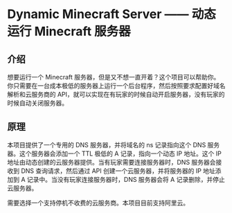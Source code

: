# Dynamic Minecraft Server —— 动态运行 Minecraft 服务器

## 介绍

想要运行一个 Minecraft 服务器，但是又不想一直开着？这个项目可以帮助你。你只需要在一台成本极低的服务器上运行一个后台程序，然后按照要求配置好域名解析和云服务商的 API，就可以实现在有玩家的时候自动开启服务器，没有玩家的时候自动关闭服务器。

## 原理

本项目提供了一个专用的 DNS 服务器，并将域名的 ns 记录指向这个 DNS 服务器。这个服务器会添加一个 TTL 极低的 A 记录，指向一个动态 IP 地址。这个 IP 地址由动态创建的云服务器提供。当有玩家需要连接服务器时，DNS 服务器会接收到 DNS 查询请求，然后通过 API 创建一个云服务器，并将服务器的 IP 地址添加到 A 记录中。当没有玩家连接服务器时，DNS 服务器会将 A 记录删除，并停止云服务器。

需要选择一个支持停机不收费的云服务商。本项目目前支持阿里云。


